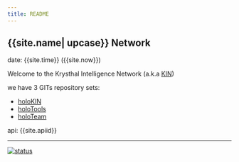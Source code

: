 ```yaml
---
title: README
---
```

## {{site.name| upcase}} Network

date: {{site.time}} ({{site.now}})

Welcome to the Krysthal Intelligence Network (a.k.a [KIN])

we have 3 GITs repository sets:

* [holoKIN](https://github.com/holoKin)
* [holoTools](https://github.com/holoTools)
* [holoTeam](https://github.com/holoTeam)

api: {{site.apiid}}


[KIN]: {{site.search}}=%23KIN


____
[![status](https://www.repostatus.org/badges/latest/moved.svg)](https://framagit.org/kin/overview)
